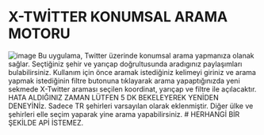 # X-TWİTTER KONUMSAL ARAMA MOTORU
![image](https://github.com/user-attachments/assets/1635b189-93db-4a42-8903-e973a558590b)
Bu uygulama, Twitter üzerinde konumsal arama yapmanıza olanak sağlar. Seçtiğiniz şehir ve yarıçap doğrultusunda aradıgınız paylaşımları bulabilirsiniz.  Kullanım için önce aramak istediğiniz kelimeyi giriniz ve arama yapmak istediğinin filtre butonuna tıklayarak arama yapaptığınızda yeni sekmede X-Twitter araması seçilen koordinat, yarıçap ve filtre ile açılacaktır. HATA ALDIĞINIZ ZAMAN LÜTFEN 5 DK BEKELEYEREK YENİDEN DENEYİNİz. Sadece TR şehirleri varsayılan olarak eklenmiştir. Diğer ülke ve şehirleri elle seçim yaparak yine arama yapabilirsiniz. # HERHANGİ BİR ŞEKİLDE APİ İSTEMEZ.
